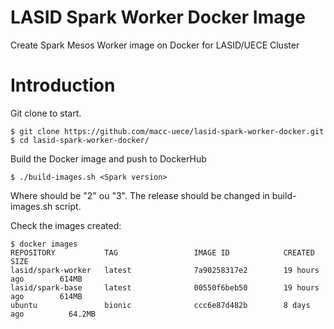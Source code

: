 # LASID Spark Worker Docker Image
Create Spark Mesos Worker image on Docker for LASID/UECE Cluster

# Introduction

Git clone to start.

```
$ git clone https://github.com/macc-uece/lasid-spark-worker-docker.git
$ cd lasid-spark-worker-docker/
```

Build the Docker image and push to DockerHub

```
$ ./build-images.sh <Spark version>
```
Where <Spark version> should be "2" ou "3". The release should be changed in build-images.sh script.

Check the images created:

```
$ docker images
REPOSITORY           TAG                 IMAGE ID            CREATED             SIZE
lasid/spark-worker   latest              7a90258317e2        19 hours ago        614MB
lasid/spark-base     latest              00550f6beb50        19 hours ago        614MB
ubuntu               bionic              ccc6e87d482b        8 days ago          64.2MB
```
